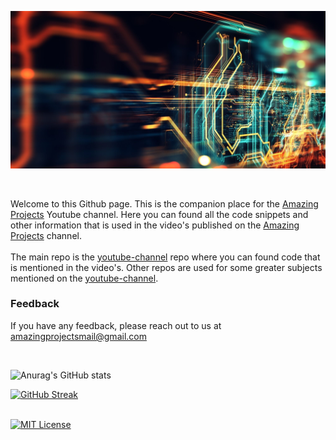 ![image info](./pics/repo-banner-2.jpg)

<br/>

Welcome to this Github page. This is the companion place for the [Amazing Projects](https://www.youtube.com/@Amazing-Projects) Youtube channel. Here you can found all the code snippets and other information that is used in the video's published on the [Amazing Projects](https://www.youtube.com/@Amazing-Projects) channel.
<br/><br/>
The main repo is the [youtube-channel](https://github.com/AmazingProjectsRepos/youtube-channel) repo where you can found code that is mentioned in the video's. Other repos are used for some greater subjects mentioned on the [youtube-channel](https://github.com/AmazingProjectsRepos/youtube-channel).

### Feedback

If you have any feedback, please reach out to us at amazingprojectsmail@gmail.com

<br/>

![Anurag's GitHub stats](https://github-readme-stats.vercel.app/api?username=AmazingProjectsRepos&theme=dark&show_icons=true)

[![GitHub Streak](https://github-readme-streak-stats.herokuapp.com?user=AmazingProjectsRepos&theme=dark&hide_border=true)](https://git.io/streak-stats)<br/><br/>

[![MIT License](https://img.shields.io/badge/License-MIT-green.svg)](https://choosealicense.com/licenses/mit/)

